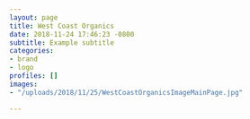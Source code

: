 ```yaml
---
layout: page
title: West Coast Organics
date: 2018-11-24 17:46:23 -0800
subtitle: Example subtitle
categories:
- brand
- logo
profiles: []
images:
- "/uploads/2018/11/25/WestCoastOrganicsImageMainPage.jpg"

---
```

